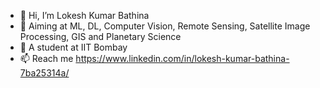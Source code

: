 - 👋 Hi, I’m Lokesh Kumar Bathina
- 👀 Aiming at ML, DL, Computer Vision, Remote Sensing, Satellite Image Processing, GIS and Planetary Science
- 🌱 A student at IIT Bombay
- 📫 Reach me https://www.linkedin.com/in/lokesh-kumar-bathina-7ba25314a/

<!---
lokeshkumarbathina/lokeshkumarbathina is a ✨ special ✨ repository because its `README.md` (this file) appears on your GitHub profile.
You can click the Preview link to take a look at your changes.
--->
